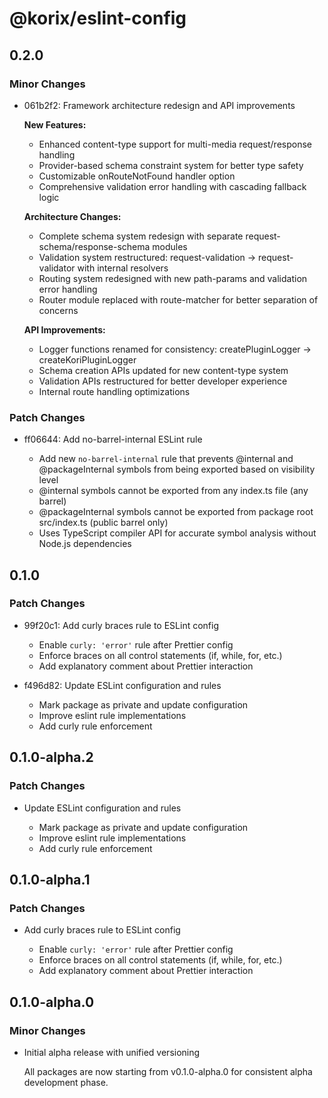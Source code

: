 # @korix/eslint-config

## 0.2.0

### Minor Changes

- 061b2f2: Framework architecture redesign and API improvements

  **New Features:**

  - Enhanced content-type support for multi-media request/response handling
  - Provider-based schema constraint system for better type safety
  - Customizable onRouteNotFound handler option
  - Comprehensive validation error handling with cascading fallback logic

  **Architecture Changes:**

  - Complete schema system redesign with separate request-schema/response-schema modules
  - Validation system restructured: request-validation → request-validator with internal resolvers
  - Routing system redesigned with new path-params and validation error handling
  - Router module replaced with route-matcher for better separation of concerns

  **API Improvements:**

  - Logger functions renamed for consistency: createPluginLogger → createKoriPluginLogger
  - Schema creation APIs updated for new content-type system
  - Validation APIs restructured for better developer experience
  - Internal route handling optimizations

### Patch Changes

- ff06644: Add no-barrel-internal ESLint rule

  - Add new `no-barrel-internal` rule that prevents @internal and @packageInternal symbols from being exported based on visibility level
  - @internal symbols cannot be exported from any index.ts file (any barrel)
  - @packageInternal symbols cannot be exported from package root src/index.ts (public barrel only)
  - Uses TypeScript compiler API for accurate symbol analysis without Node.js dependencies

## 0.1.0

### Patch Changes

- 99f20c1: Add curly braces rule to ESLint config

  - Enable `curly: 'error'` rule after Prettier config
  - Enforce braces on all control statements (if, while, for, etc.)
  - Add explanatory comment about Prettier interaction

- f496d82: Update ESLint configuration and rules

  - Mark package as private and update configuration
  - Improve eslint rule implementations
  - Add curly rule enforcement

## 0.1.0-alpha.2

### Patch Changes

- Update ESLint configuration and rules

  - Mark package as private and update configuration
  - Improve eslint rule implementations
  - Add curly rule enforcement

## 0.1.0-alpha.1

### Patch Changes

- Add curly braces rule to ESLint config

  - Enable `curly: 'error'` rule after Prettier config
  - Enforce braces on all control statements (if, while, for, etc.)
  - Add explanatory comment about Prettier interaction

## 0.1.0-alpha.0

### Minor Changes

- Initial alpha release with unified versioning

  All packages are now starting from v0.1.0-alpha.0 for consistent alpha development phase.

